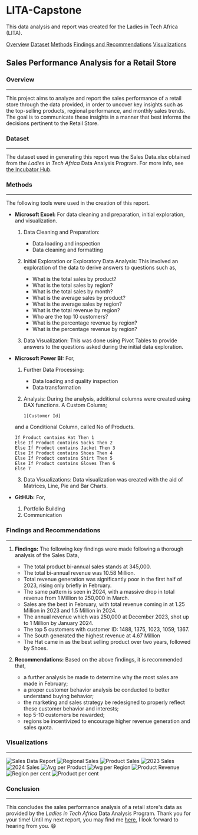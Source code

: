 # LITA-Capstone
This data analysis and report was created for the Ladies in Tech Africa (LITA).

[Overview](#overview)
[Dataset](#dataset)
[Methods](#methods)
[Findings and Recommendations](#findings-and-recommendations)
[Visualizations](#visualizations)

## Sales Performance Analysis for a Retail Store

### Overview
---
This project aims to analyze and report the sales performance of a retail store through the data provided, in order to uncover key insights such as the top-selling products, regional 
performance, and monthly sales trends. The goal is to communicate these insights in a manner that best informs the decisions pertinent to the Retail Store.


### Dataset
---
The dataset used in generating this report was the Sales Data.xlsx obtained from the _Ladies in Tech Africa_ Data Analysis Program. For more info, see [the Incubator Hub](http://www.theincubatorng.org/).


### Methods
---
The following tools were used in the creation of this report.
- **Microsoft Excel:** For data cleaning and preparation, initial exploration, and visualization.
  1. Data Cleaning and Preparation:
     - Data loading and inspection
     - Data cleaning and formatting

  2. Initial Exploration or Exploratory Data Analysis:
     This involved an exploration of the data to derive answers to questions such as,
     - What is the total sales by product?
     - What is the total sales by region?
     - What is the total sales by month?
     - What is the average sales by product?
     - What is the average sales by region?
     - What is the total revenue by region?
     - Who are the top 10 customers?
     - What is the percentage revenue by region?
     - What is the percentage revenue by region?

  3. Data Visualization: This was done using Pivot Tables to provide answers to the questions asked during the initial data exploration. 

       
- **Microsoft Power BI:** For,
  1. Further Data Processing:
     - Data loading and quality inspection
     - Data transformation

  2. Analysis:
    During the analysis, additional columns were created using DAX functions. A Custom Column;
    
     ```DAX
     1[Customer Id]
     ```

  and a Conditional Column, called No of Products.

    ```DAX
    If Product contains Hat Then 1
    Else If Product contains Socks Then 2
    Else If Product contains Jacket Then 3
    Else If Product contains Shoes Then 4
    Else If Product contains Shirt Then 5
    Else If Product contains Gloves Then 6
    Else 7
    ```
   
  3. Data Visualizations: Data visualization was created with the aid of Matrices, Line, Pie and Bar Charts.

   
- **GitHUb:** For,
  1. Portfolio Building
  2. Communication


### Findings and Recommendations
---
1. **Findings:** The following key findings were made following a thorough analysis of the Sales Data, 
   - The total product bi-annual sales stands at 345,000.
   - The total bi-annual revenue was 10.58 Million.
   - Total revenue generation was significantly poor in the first half of 2023, rising only briefly in February.
   - The same pattern is seen in 2024, with a massive drop in total revenue from 1 Million to 250,000 in March.
   - Sales are the best in February, with total revenue coming in at 1.25 Million in 2023 and 1.5 Million in 2024.
   - The annual revenue which was 250,000 at December 2023, shot up to 1 Million by January 2024.
   - The top 5 customers with customer ID: 1488, 1375, 1023, 1059, 1367.
   - The South generated the highest revenue at 4.67 Million
   - The Hat came in as the best selling product over two years, followed by Shoes.

2. **Recommendations:** Based on the above findings, it is recommended that,
   - a further analysis be made to determine why the most sales are made in February;
   - a proper customer behavior analysis be conducted to better understand buying behavior;
   - the marketing and sales strategy be redesigned to properly reflect these customer behavior and interests;
   - top 5-10 customers be rewarded;
   - regions be incentivized to encourage higher revenue generation and sales quota.


### Visualizations
---
  ![Sales Data Report](https://github.com/kayeneii/LITA-Capstone/blob/main/Sales-Data-Viz.png)
      ![Regional Sales](https://github.com/kayeneii/LITA-Capstone/blob/main/sales_tr%20per%20region.png)
      ![Product Sales](https://github.com/kayeneii/LITA-Capstone/blob/main/sales_total%20product.png)
      ![2023 Sales](https://github.com/kayeneii/LITA-Capstone/blob/main/sales_2023.png)
      ![2024 Sales](https://github.com/kayeneii/LITA-Capstone/blob/main/sales_2024.png)
      ![Avg per Product](https://github.com/kayeneii/LITA-Capstone/blob/main/sales_avg%20per%20product.png)
      ![Avg per Region](https://github.com/kayeneii/LITA-Capstone/blob/main/sales_avg%20per%20region.png)
      ![Product Revenue](https://github.com/kayeneii/LITA-Capstone/blob/main/sales_tr%20per%20product.png)
      ![Region per cent](https://github.com/kayeneii/LITA-Capstone/blob/main/sales_region%20per%20cent.png)
      ![Product per cent](https://github.com/kayeneii/LITA-Capstone/blob/main/sales_product%20per%20cent.png)


### Conclusion
---
This concludes the sales performance analysis of a retail store's data as provided by the _Ladies in Tech Africa_ Data Analysis Program. Thank you for your time!
Until my next report, you may find me [here.](https://www.linkedin.com/in/kayeneii/) I look forward to hearing from you. 😄
